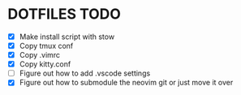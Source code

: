# DOTFILES TODO


- [x] Make install script with stow
- [x] Copy tmux conf
- [x] Copy .vimrc
- [x] Copy kitty.conf
- [ ] Figure out how to add .vscode settings
- [x] Figure out how to submodule the neovim git or just move it over
